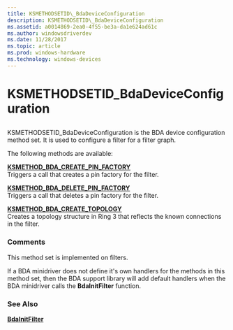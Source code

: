 ```yaml
---
title: KSMETHODSETID\_BdaDeviceConfiguration
description: KSMETHODSETID\_BdaDeviceConfiguration
ms.assetid: a0014869-2ea0-4f55-be3a-da1e624ad61c
ms.author: windowsdriverdev
ms.date: 11/28/2017
ms.topic: article
ms.prod: windows-hardware
ms.technology: windows-devices
---
```


# KSMETHODSETID\_BdaDeviceConfiguration


## <span id="ddk_ksmethodsetid_bdadeviceconfiguration_ks"></span><span id="DDK_KSMETHODSETID_BDADEVICECONFIGURATION_KS"></span>


KSMETHODSETID\_BdaDeviceConfiguration is the BDA device configuration method set. It is used to configure a filter for a filter graph.

The following methods are available:

<span id="KSMETHOD_BDA_CREATE_PIN_FACTORY"></span><span id="ksmethod_bda_create_pin_factory"></span>[**KSMETHOD\_BDA\_CREATE\_PIN\_FACTORY**](ksmethod-bda-create-pin-factory.md)  
Triggers a call that creates a pin factory for the filter.

<span id="KSMETHOD_BDA_DELETE_PIN_FACTORY"></span><span id="ksmethod_bda_delete_pin_factory"></span>[**KSMETHOD\_BDA\_DELETE\_PIN\_FACTORY**](ksmethod-bda-delete-pin-factory.md)  
Triggers a call that deletes a pin factory for the filter.

<span id="KSMETHOD_BDA_CREATE_TOPOLOGY"></span><span id="ksmethod_bda_create_topology"></span>[**KSMETHOD\_BDA\_CREATE\_TOPOLOGY**](ksmethod-bda-create-topology.md)  
Creates a topology structure in Ring 3 that reflects the known connections in the filter.

### <span id="comments"></span><span id="COMMENTS"></span>Comments

This method set is implemented on filters.

If a BDA minidriver does not define it's own handlers for the methods in this method set, then the BDA support library will add default handlers when the BDA minidriver calls the **BdaInitFilter** function.

### <span id="see_also"></span><span id="SEE_ALSO"></span>See Also

[**BdaInitFilter**](https://msdn.microsoft.com/library/windows/hardware/ff556464)

 

 





